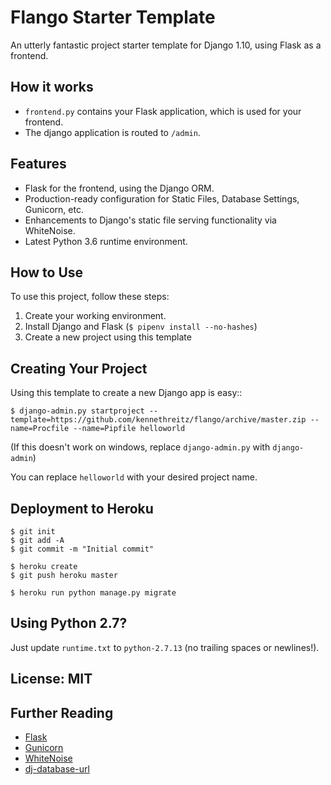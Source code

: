 # Flango Starter Template

An utterly fantastic project starter template for Django 1.10, using Flask as a frontend.

## How it works

- `frontend.py` contains your Flask application, which is used for your frontend.
- The django application is routed to `/admin`.

## Features

- Flask for the frontend, using the Django ORM.
- Production-ready configuration for Static Files, Database Settings, Gunicorn, etc.
- Enhancements to Django's static file serving functionality via WhiteNoise.
- Latest Python 3.6 runtime environment.

## How to Use

To use this project, follow these steps:

1. Create your working environment.
2. Install Django and Flask (`$ pipenv install --no-hashes`)
3. Create a new project using this template

## Creating Your Project

Using this template to create a new Django app is easy::

    $ django-admin.py startproject --template=https://github.com/kennethreitz/flango/archive/master.zip --name=Procfile --name=Pipfile helloworld

(If this doesn't work on windows, replace `django-admin.py` with `django-admin`)

You can replace ``helloworld`` with your desired project name.

## Deployment to Heroku

    $ git init
    $ git add -A
    $ git commit -m "Initial commit"

    $ heroku create
    $ git push heroku master

    $ heroku run python manage.py migrate

## Using Python 2.7?

Just update `runtime.txt` to `python-2.7.13` (no trailing spaces or newlines!).


## License: MIT

## Further Reading

- [Flask](http://flask.pocoo.org)
- [Gunicorn](https://warehouse.python.org/project/gunicorn/)
- [WhiteNoise](https://warehouse.python.org/project/whitenoise/)
- [dj-database-url](https://warehouse.python.org/project/dj-database-url/)
